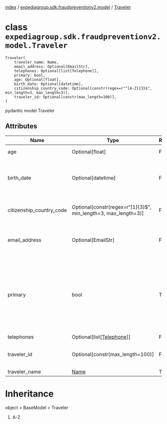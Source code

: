 [index](index.md) /
[expediagroup.sdk.fraudpreventionv2.model](expediagroup.sdk.fraudpreventionv2.model.md)
/ [Traveler](Traveler.md)

# class `expediagroup.sdk.fraudpreventionv2.model.Traveler`

```
Traveler(
    traveler_name: Name,
    email_address: Optional[EmailStr],
    telephones: Optional[list[Telephone]],
    primary: bool,
    age: Optional[float],
    birth_date: Optional[datetime],
    citizenship_country_code: Optional[constr(regex=r"^[A-Z]{3}$", min_length=3, max_length=3)],
    traveler_id: Optional[constr(max_length=100)],
)
```

pydantic model Traveler

## Attributes

| Name                     | Type                                                               | Required | Description                                                                                                                                                                                    |
| ------------------------ | ------------------------------------------------------------------ | -------- | ---------------------------------------------------------------------------------------------------------------------------------------------------------------------------------------------- |
| age                      | Optional\[float\]                                                  | False    | Age of the traveler.                                                                                                                                                                           |
| birth_date               | Optional\[datetime\]                                               | False    | Date of birth for traveler, in ISO-8601 date and time format `yyyy-MM-ddTHH:mm:ss.SSSZ`.                                                                                                       |
| citizenship_country_code | Optional\[constr(regex=r“\[1\]{3}$”, min_length=3, max_length=3)\] | False    | The alpha-3 ISO country code of the traveler’s nationality.                                                                                                                                    |
| email_address            | Optional\[EmailStr\]                                               | False    | Email address associated with the traveler as supplied by the partner system.                                                                                                                  |
| primary                  | bool                                                               | True     | Indicator for one of the travelers who is the primary traveler. One traveler in each itinerary item must be listed as primary. By default, for a single traveler this should be set to `true`. |
| telephones               | Optional\[list\[[Telephone](Telephone.md)\]\]                      | False    | …                                                                                                                                                                                              |
| traveler_id              | Optional\[constr(max_length=100)\]                                 | False    | A unique identifier for travelers in the transaction.                                                                                                                                          |
| traveler_name            | [Name](Name.md)                                                    | True     | …                                                                                                                                                                                              |

# Inheritance

object > BaseModel > Traveler

1. A-Z
